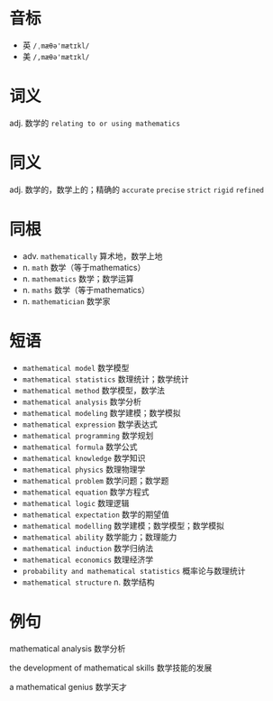 # 音标

- 英 `/ˌmæθə'mætɪkl/`
- 美 `/,mæθə'mætɪkl/`

# 词义

adj. 数学的
`relating to or using mathematics`

# 同义

adj. 数学的，数学上的；精确的
`accurate` `precise` `strict` `rigid` `refined`

# 同根

- adv. `mathematically` 算术地，数学上地
- n. `math` 数学（等于mathematics）
- n. `mathematics` 数学；数学运算
- n. `maths` 数学（等于mathematics）
- n. `mathematician` 数学家

# 短语

- `mathematical model` 数学模型
- `mathematical statistics` 数理统计；数学统计
- `mathematical method` 数学模型，数学法
- `mathematical analysis` 数学分析
- `mathematical modeling` 数学建模；数学模拟
- `mathematical expression` 数学表达式
- `mathematical programming` 数学规划
- `mathematical formula` 数学公式
- `mathematical knowledge` 数学知识
- `mathematical physics` 数理物理学
- `mathematical problem` 数学问题；数学题
- `mathematical equation` 数学方程式
- `mathematical logic` 数理逻辑
- `mathematical expectation` 数学的期望值
- `mathematical modelling` 数学建模；数学模型；数学模拟
- `mathematical ability` 数学能力；数理能力
- `mathematical induction` 数学归纳法
- `mathematical economics` 数理经济学
- `probability and mathematical statistics` 概率论与数理统计
- `mathematical structure` n. 数学结构

# 例句

mathematical analysis
数学分析

the development of mathematical skills
数学技能的发展

a mathematical genius
数学天才


